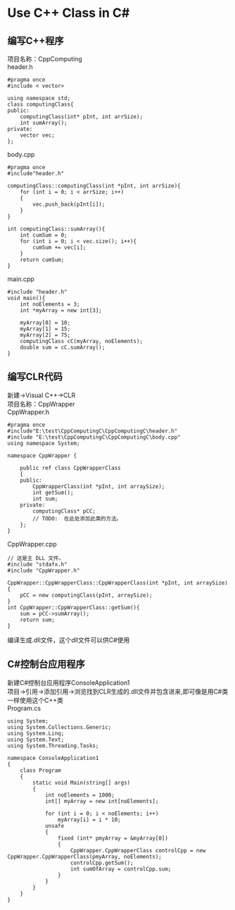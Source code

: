 # Use C++ Class in C# #
## 编写C++程序 ##
项目名称：CppComputing</br>
header.h
<pre><code>#pragma once
#include &lt vector>

using namespace std;
class computingClass{
public:
	computingClass(int* pInt, int arrSize);
	int sumArray();
private:
	vector<int> vec;
};
</code></pre>
body.cpp
<pre><code>#pragma once
#include"header.h"

computingClass::computingClass(int *pInt, int arrSize){
	for (int i = 0; i < arrSize; i++)
	{
		vec.push_back(pInt[i]);
	}
}

int computingClass::sumArray(){
	int cumSum = 0;
	for (int i = 0; i < vec.size(); i++){
		cumSum += vec[i];
	}
	return cumSum;
}
</code></pre>
main.cpp
<pre><code>#include "header.h"
void main(){
	int noElements = 3;
	int *myArray = new int[3];

	myArray[0] = 10;
	myArray[1] = 15;
	myArray[2] = 75;
	computingClass cC(myArray, noElements);
	double sum = cC.sumArray();
}
</code></pre>
## 编写CLR代码 ##
新建->Visual C++->CLR</br>
项目名称：CppWrapper</br>
CppWrapper.h
<pre><code>#pragma once
#include"E:\test\CppComputingC\CppComputingC\header.h"
#include "E:\test\CppComputingC\CppComputingC\body.cpp"
using namespace System;

namespace CppWrapper {

	public ref class CppWrapperClass
	{
	public:
		CppWrapperClass(int *pInt, int arraySize);
		int getSum();
		int sum;
	private:
		computingClass* pCC;
		// TODO:  在此处添加此类的方法。
	};
}
</code></pre>
CppWrapper.cpp
<pre><code>// 这是主 DLL 文件。
#include "stdafx.h"
#include "CppWrapper.h"

CppWrapper::CppWrapperClass::CppWrapperClass(int *pInt, int arraySize){
	pCC = new computingClass(pInt, arraySize);
}
int CppWrapper::CppWrapperClass::getSum(){
	sum = pCC->sumArray();
	return sum;
}
</code></pre>
编译生成.dll文件，这个dll文件可以供C#使用
## C#控制台应用程序 ##
新建C#控制台应用程序ConsoleApplication1</br>
项目->引用->添加引用->浏览找到CLR生成的.dll文件并包含进来,即可像是用C#类一样使用这个C++类</br>
Program.cs</br>
<pre><code>using System;
using System.Collections.Generic;
using System.Linq;
using System.Text;
using System.Threading.Tasks;

namespace ConsoleApplication1
{
    class Program
    {
        static void Main(string[] args)
        {
            int noElements = 1000;
            int[] myArray = new int[noElements];

            for (int i = 0; i < noElements; i++)
                myArray[i] = i * 10;
            unsafe
            {
                fixed (int* pmyArray = &myArray[0])
                {
                    CppWrapper.CppWrapperClass controlCpp = new CppWrapper.CppWrapperClass(pmyArray, noElements);
                    controlCpp.getSum();
                    int sumOfArray = controlCpp.sum;
                }
            }
        }
    }
}
</code></pre>
